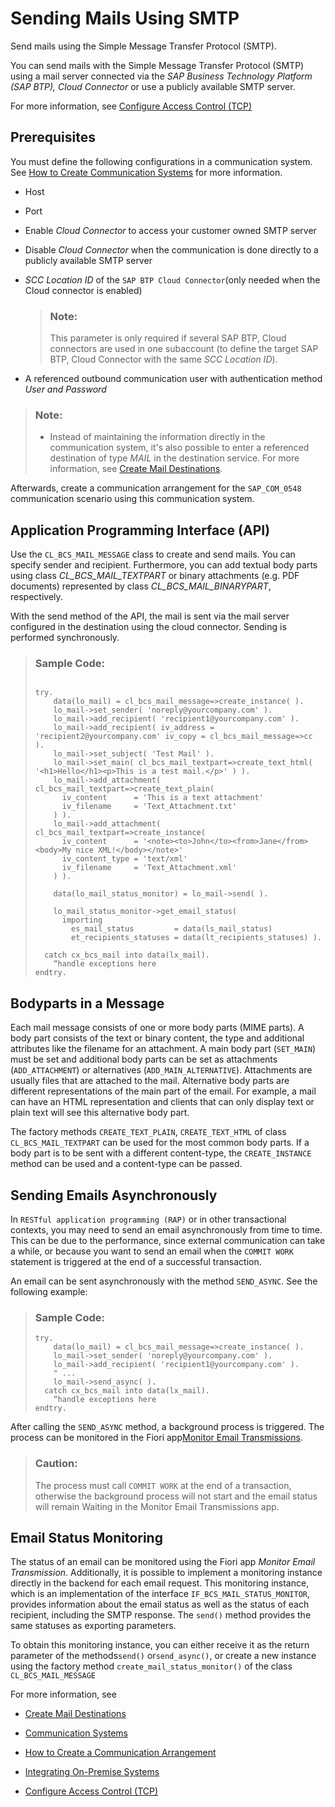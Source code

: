 <!-- loio8d1f989deca1455dabc3d81b433fbdaf -->

# Sending Mails Using SMTP

Send mails using the Simple Message Transfer Protocol \(SMTP\).

You can send mails with the Simple Message Transfer Protocol \(SMTP\) using a mail server connected via the *SAP Business Technology Platform \(SAP BTP\), Cloud Connector* or use a publicly available SMTP server.

For more information, see [Configure Access Control \(TCP\)](https://help.sap.com/viewer/cca91383641e40ffbe03bdc78f00f681/Cloud/en-US/befd4374d33a4833be117d7149b6a103.html)



<a name="loio8d1f989deca1455dabc3d81b433fbdaf__section_cty_fjg_slb"/>

## Prerequisites

You must define the following configurations in a communication system. See [How to Create Communication Systems](https://help.sap.com/docs/btp/sap-business-technology-platform/how-to-create-communication-systems?version=Cloud) for more information.

-   Host
-   Port
-   Enable *Cloud Connector* to access your customer owned SMTP server
-   Disable *Cloud Connector* when the communication is done directly to a publicly available SMTP server

-   *SCC Location ID* of the `SAP BTP Cloud Connector`\(only needed when the Cloud connector is enabled\)

    > ### Note:  
    > This parameter is only required if several SAP BTP, Cloud connectors are used in one subaccount \(to define the target SAP BTP, Cloud Connector with the same *SCC Location ID*\).

-   A referenced outbound communication user with authentication method *User and Password*

> ### Note:  
> -   Instead of maintaining the information directly in the communication system, it's also possible to enter a referenced destination of type *MAIL* in the destination service. For more information, see [Create Mail Destinations](https://help.sap.com/docs/connectivity/sap-btp-connectivity-cf/create-mail-destinations?version=Cloud).

Afterwards, create a communication arrangement for the `SAP_COM_0548` communication scenario using this communication system.



<a name="loio8d1f989deca1455dabc3d81b433fbdaf__section_u1r_zjg_slb"/>

## Application Programming Interface \(API\)

Use the `CL_BCS_MAIL_MESSAGE` class to create and send mails. You can specify sender and recipient. Furthermore, you can add textual body parts using class *CL\_BCS\_MAIL\_TEXTPART* or binary attachments \(e.g. PDF documents\) represented by class *CL\_BCS\_MAIL\_BINARYPART*, respectively.

With the send method of the API, the mail is sent via the mail server configured in the destination using the cloud connector. Sending is performed synchronously.

> ### Sample Code:  
> ```
> 
> try.
>     data(lo_mail) = cl_bcs_mail_message=>create_instance( ).
>     lo_mail->set_sender( 'noreply@yourcompany.com' ).
>     lo_mail->add_recipient( 'recipient1@yourcompany.com' ).
>     lo_mail->add_recipient( iv_address = 'recipient2@yourcompany.com' iv_copy = cl_bcs_mail_message=>cc ).
>     lo_mail->set_subject( 'Test Mail' ).
>     lo_mail->set_main( cl_bcs_mail_textpart=>create_text_html( '<h1>Hello</h1><p>This is a test mail.</p>' ) ).
>     lo_mail->add_attachment( cl_bcs_mail_textpart=>create_text_plain(
>       iv_content      = 'This is a text attachment'
>       iv_filename     = 'Text_Attachment.txt'
>     ) ).
>     lo_mail->add_attachment( cl_bcs_mail_textpart=>create_instance(
>       iv_content      = '<note><to>John</to><from>Jane</from><body>My nice XML!</body></note>'
>       iv_content_type = 'text/xml'
>       iv_filename     = 'Text_Attachment.xml'
>     ) ).  
>  
>     data(lo_mail_status_monitor) = lo_mail->send( ).  
>     
>     lo_mail_status_monitor->get_email_status(
>       importing
>         es_mail_status         = data(ls_mail_status)
>         et_recipients_statuses = data(lt_recipients_statuses) ).
>  
>   catch cx_bcs_mail into data(lx_mail).
>     “handle exceptions here
> endtry.
> ```



<a name="loio8d1f989deca1455dabc3d81b433fbdaf__section_th2_ghd_lxb"/>

## Bodyparts in a Message

Each mail message consists of one or more body parts \(MIME parts\). A body part consists of the text or binary content, the type and additional attributes like the filename for an attachment. A main body part \(`SET_MAIN`\) must be set and additional body parts can be set as attachments \(`ADD_ATTACHMENT`\) or alternatives \(`ADD_MAIN_ALTERNATIVE`\). Attachments are usually files that are attached to the mail. Alternative body parts are different representations of the main part of the email. For example, a mail can have an HTML representation and clients that can only display text or plain text will see this alternative body part.

The factory methods `CREATE_TEXT_PLAIN`, `CREATE_TEXT_HTML` of class `CL_BCS_MAIL_TEXTPART` can be used for the most common body parts. If a body part is to be sent with a different content-type, the `CREATE_INSTANCE` method can be used and a content-type can be passed.



<a name="loio8d1f989deca1455dabc3d81b433fbdaf__section_nfd_45q_bcc"/>

## Sending Emails Asynchronously

In `RESTful application programming (RAP)` or in other transactional contexts, you may need to send an email asynchronously from time to time. This can be due to the performance, since external communication can take a while, or because you want to send an email when the `COMMIT WORK` statement is triggered at the end of a successful transaction.

An email can be sent asynchronously with the method `SEND_ASYNC`. See the following example:

> ### Sample Code:  
> ```
> try.
>     data(lo_mail) = cl_bcs_mail_message=>create_instance( ).
>     lo_mail->set_sender( 'noreply@yourcompany.com' ).
>     lo_mail->add_recipient( 'recipient1@yourcompany.com' ).
>     " ...
>     lo_mail->send_async( ).
>   catch cx_bcs_mail into data(lx_mail).
>     “handle exceptions here
> endtry.
> 
> ```

After calling the `SEND_ASYNC` method, a background process is triggered. The process can be monitored in the Fiori app[Monitor Email Transmissions](../50-administration-and-ops/monitor-email-transmissions-8cf1ac9.md).

> ### Caution:  
> The process must call `COMMIT WORK` at the end of a transaction, otherwise the background process will not start and the email status will remain Waiting in the Monitor Email Transmissions app.



<a name="loio8d1f989deca1455dabc3d81b433fbdaf__section_crf_bvq_bcc"/>

## Email Status Monitoring

The status of an email can be monitored using the Fiori app *Monitor Email Transmission*. Additionally, it is possible to implement a monitoring instance directly in the backend for each email request. This monitoring instance, which is an implementation of the interface `IF_BCS_MAIL_STATUS_MONITOR`, provides information about the email status as well as the status of each recipient, including the SMTP response. The `send()` method provides the same statuses as exporting parameters.

To obtain this monitoring instance, you can either receive it as the return parameter of the methods`send()` or`send_async()`, or create a new instance using the factory method `create_mail_status_monitor()` of the class `CL_BCS_MAIL_MESSAGE`



For more information, see

-   [Create Mail Destinations](https://help.sap.com/viewer/cca91383641e40ffbe03bdc78f00f681/Cloud/en-US/6442cb4f8b0f41178abce14c35f5def4.html)

-   [Communication Systems](../50-administration-and-ops/communication-systems-15663c1.md)

-   [How to Create a Communication Arrangement](../50-administration-and-ops/how-to-create-a-communication-arrangement-a0771f6.md)

-   [Integrating On-Premise Systems](integrating-on-premise-systems-c95327f.md)

-   [Configure Access Control \(TCP\)](https://help.sap.com/viewer/cca91383641e40ffbe03bdc78f00f681/Cloud/en-US/befd4374d33a4833be117d7149b6a103.html)


